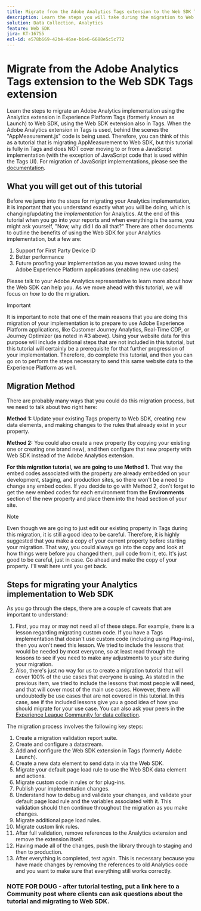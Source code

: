```yaml
---
title: Migrate from the Adobe Analytics Tags extension to the Web SDK Tags extension
description: Learn the steps you will take during the migration to Web SDK, as well as decisions that will need to be made along the way.
solution: Data Collection, Analytics
feature: Web SDK
jira: KT-16755
exl-id: e578b669-42b4-46ae-b6e6-6688e5c5c772
---
```

# Migrate from the Adobe Analytics Tags extension to the Web SDK Tags extension

Learn the steps to migrate an Adobe Analytics implementation using the Analytics extension in Experience Platform Tags (formerly known as Launch) to Web SDK, using the Web SDK extension also in Tags. When the Adobe Analytics extension in Tags is used, behind the scenes the "AppMeasurement.js" code is being used. Therefore, you can think of this as a tutorial that is migrating AppMeasurement to Web SDK, but this tutorial is fully in Tags and does NOT cover moving to or from a JavaScript implementation (with the exception of JavaScript code that is used within the Tags UI). For migration of JavaScript implementations, please see the [documentation](https://experienceleague.adobe.com/en/docs/analytics/implementation/aep-edge/web-sdk/appmeasurement-to-web-sdk).

## What you will get out of this tutorial

Before we jump into the steps for migrating your Analytics implementation, it is important that you understand exactly what you will be doing, which is changing/updating the _implementation_ for Analytics. At the end of this tutorial when you go into your reports and when everything is the same, you might ask yourself, "Now, why did I do all that?" There are other documents to outline the benefits of using the Web SDK for your Analytics implementation, but a few are:

1. Support for First Party Device ID
1. Better performance
1. Future proofing your implementation as you move toward using the Adobe Experience Platform applications (enabling  new use cases)

Please talk to your Adobe Analytics representative to learn more about how the Web SDK can help you. As we move ahead with this tutorial, we will focus on _how_ to do the migration.

>[!IMPORTANT]
>
>It is important to note that one of the main reasons that you are doing this migration of your implementation is to prepare to use Adobe Experience Platform applications, like Customer Journey Analytics, Real-Time CDP, or Journey Optimizer (as noted in #3 above). Using your website data for this purpose will include additional steps that are not included in this tutorial, but this tutorial will certainly be a prerequisite for that further progression of your implementation. Therefore, do complete this tutorial, and then you can go on to perform the steps necessary to send this same website data to the Experience Platform as well.

## Migration Method

There are probably many ways that you could do this migration process, but we need to talk about two right here:

**Method 1:** Update your existing Tags property to Web SDK, creating new data elements, and making changes to the rules that already exist in your property.

**Method 2:** You could also create a new property (by copying your existing one or creating one brand new), and then configure that new property with Web SDK instead of the Adobe Analytics extension.

**For this migration tutorial, we are going to use Method 1.** That way the embed codes associated with the property are already embedded on your development, staging, and production sites, so there won't be a need to change any embed codes. If you decide to go with Method 2, don't forget to get the new embed codes for each environment from the **Environments** section of the new property and place them into the head section of your site.

>[!NOTE]
>
>Even though we are going to just edit our existing property in Tags during this migration, it is still a good idea to be careful. Therefore, it is highly suggested that you make a copy of your current property before starting your migration. That way, you could always go into the copy and look at how things were before you changed them, pull code from it, etc. 
>It's just good to be careful, just in case. Go ahead and make the copy of your property. I'll wait here until you get back.

## Steps for migrating your Analytics implementation to Web SDK

As you go through the steps, there are a couple of caveats that are important to understand:

1. First, you may or may not need all of these steps. For example, there is a lesson regarding migrating custom code. If you have a Tags implementation that doesn't use custom code (including using Plug-ins), then you won't need this lesson. We tried to include the lessons that would be needed by most everyone, so at least read through the lessons to see if you need to make any adjustments to your site during your migration.
1. Also, there's just no way for us to create a migration tutorial that will cover 100% of the use cases that everyone is using. As stated in the previous item, we tried to include the lessons that most people will need, and that will cover most of the main use cases. However, there will undoubtedly be use cases that are not covered in this tutorial. In this case, see if the included lessons give you a good idea of how you should migrate for your use case. You can also ask your peers in the [Experience League Community for data collection](https://experienceleaguecommunities.adobe.com/t5/adobe-experience-platform-data/ct-p/adobe-launch-community).

The migration process involves the following key steps:

1. Create a migration validation report suite.
1. Create and configure a datastream.
1. Add and configure the Web SDK extension in Tags (formerly Adobe Launch).
1. Create a new data element to send data in via the Web SDK.
1. Migrate your default page load rule to use the Web SDK data element and actions.
1. Migrate custom code in rules or for plug-ins.
1. Publish your implementation changes.
1. Understand how to debug and validate your changes, and validate your default page load rule and the variables associated with it. This validation should then continue throughout the migration as you make changes.
1. Migrate additional page load rules.
1. Migrate custom link rules.
1. After full validation, remove references to the Analytics extension and remove the extension itself.
1. Having made all of the changes, push the library through to staging and then to production.
1. After everything is completed, test again. This is necessary because you have made changes by removing the references to old Analytics code and you want to make sure that everything still works correctly.


### NOTE FOR DOUG - after tutorial testing, put a link here to a Community post where clients can ask questions about the tutorial and migrating to Web SDK.
